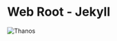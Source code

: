 # Web Root - Jekyll
![Thanos](https://user-images.githubusercontent.com/43017997/83399976-1e97a080-a3d0-11ea-9f05-cd648aed1b75.gif) 

